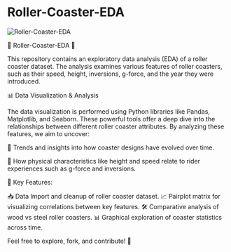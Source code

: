 # Roller-Coaster-EDA
![Roller-Coaster-EDA](https://github.com/tanvirfau/Roller-Coaster-EDA-/blob/main/pairplot.png)



🎢 Roller-Coaster-EDA 🎢

This repository contains an exploratory data analysis (EDA) of a roller coaster dataset. The analysis examines various features of roller coasters, such as their speed, height, inversions, g-force, and the year they were introduced.

📊 Data Visualization & Analysis

The data visualization is performed using Python libraries like Pandas, Matplotlib, and Seaborn. These powerful tools offer a deep dive into the relationships between different roller coaster attributes. By analyzing these features, we aim to uncover:

🌟 Trends and insights into how coaster designs have evolved over time.

🚀 How physical characteristics like height and speed relate to rider experiences such as g-force and inversions.

🔑 Key Features:

📥 Data Import and cleanup of roller coaster dataset.
📈 Pairplot matrix for visualizing correlations between key features.
🛠️ Comparative analysis of wood vs steel roller coasters.
📊 Graphical exploration of coaster statistics across time.

Feel free to explore, fork, and contribute! 🚀
